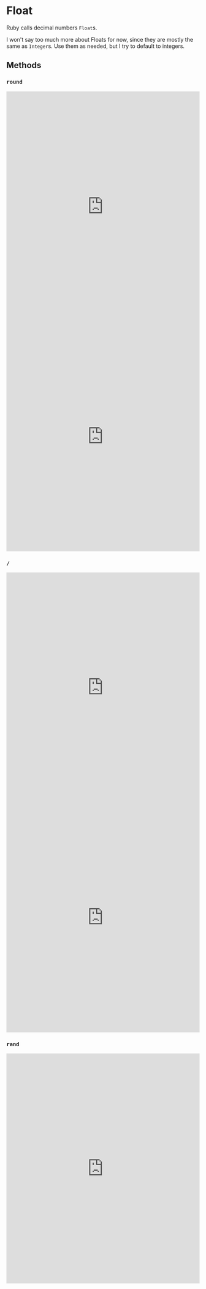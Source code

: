 
# Float
Ruby calls decimal numbers `Float`s.

 I won't say too much more about Floats for now, since they are mostly the same as `Integer`s. Use them as needed, but I try to default to integers.
## Methods
### `round`
<iframe frameborder="0" width="100%" height="600px" src="https://repl.it/student_embed/assignment/3055284/0e2ff70c9c6e5b17143ab956aa382510"></iframe>

<iframe frameborder="0" width="100%" height="600px" src="https://repl.it/student_embed/assignment/3056033/7aa7099b585e775a081f42be4a82c72d"></iframe>

### `/`
<iframe frameborder="0" width="100%" height="600px" src="https://repl.it/student_embed/assignment/3055287/9bfd51695d1309c88b7e802395190fed"></iframe>

<iframe frameborder="0" width="100%" height="600px" src="https://repl.it/student_embed/assignment/3055426/d721e1044eb3966a6258d16a9e267b93"></iframe>

### `rand`
<iframe frameborder="0" width="100%" height="600px" src="https://repl.it/student_embed/assignment/3055723/2eb9d4915e59ca47aa80c2391189915a"></iframe>
